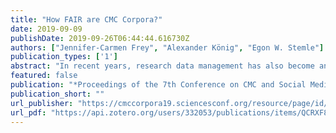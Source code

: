 ```yaml
---
title: "How FAIR are CMC Corpora?"
date: 2019-09-09
publishDate: 2019-09-26T06:44:44.616730Z
authors: ["Jennifer-Carmen Frey", "Alexander König", "Egon W. Stemle"]
publication_types: ['1']
abstract: "In recent years, research data management has also become an important topic in the less data-intensive areas of the Social Sciences and Humanities (SSH). Funding agencies as well as research communities demand that empirical data collected and used for scientific research is managed and preserved in a way that research results are reproducible. In order to account for this the FAIR guiding principles for data stewardship have been established as a framework for good data management, aiming at the findability, accessibility, interoperability, and reusability of research data. This article investigates 24 European CMC corpora with regard to their compliance with the FAIR principles and discusses to what extent the deposit of research data in repositories of data preservation initiatives such as CLARIN, Zenodo or Metashare can assist in the provision of FAIR corpora."
featured: false
publication: "*Proceedings of the 7th Conference on CMC and Social Media Corpora for the Humanities (CMC-Corpora2019)*"
publication_short: ""
url_publisher: "https://cmccorpora19.sciencesconf.org/resource/page/id/15"
url_pdf: "https://api.zotero.org/users/332053/publications/items/QCRXF8RE/file/view"
---
```


